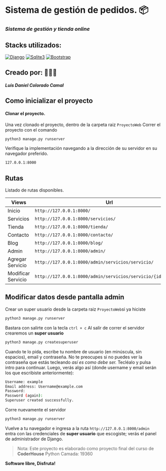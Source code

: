 # Sistema de gestión de pedidos. 📦
### _Sistema de gestión y tienda online_

## Stacks utilizados:
[![Django](https://img.shields.io/badge/Django-3DDC8?style=for-the-badge&logo=Python&logoColor=white&labelColor=101010)]()
[![Sqlite3](https://img.shields.io/badge/Sqlite3-1B7DC5?style=for-the-badge&logo=Sqlite&logoColor=white&labelColor=101010)]()
[![Bootstrap](https://img.shields.io/badge/bootstrap-563d7c?style=for-the-badge&logo=bootstrap&logoColor=white&labelColor=101010)]()

## Creado por: 🧑🏽‍💻
##### Luis Daniel Colorado Camal


## Como inicializar el proyecto

#### Clonar el proyecto.
Una vez clonado el proyecto, dentro de la carpeta raiz `ProyectoWeb`
Correr el proyecto con el comando
```sh
python3 manage.py runserver
```
Verifique la implementación navegando a la dirección de su servidor en
su navegador preferido.
```sh
127.0.0.1:8000
```

## Rutas 

Listado de rutas disponibles.

| Views | Url |
| ------ | ------ |
| Inicio | ``http://127.0.0.1:8000/`` |
| Servicios | ``http://127.0.0.1:8000/servicios/`` |
| Tienda | ``http://127.0.0.1:8000/tienda/`` |
| Contacto | ``http://127.0.0.1:8000/contacto/`` |
| Blog | ``http://127.0.0.1:8000/blog/`` |
| Admin | ``http://127.0.0.1:8000/admin/`` |
| Agregar Servicio | ``http://127.0.0.1:8000/admin/servicios/servicio/`` |
| Modificar Servicio | ``http://127.0.0.1:8000/admin/servicios/servicio/{id}/change/`` |

## Modificar datos desde pantalla admin
Crear un super usuario desde la carpeta raiz ``ProyectoWeb``si ya hiciste 
```sh
python3 manage.py runserver
````
Bastara con salirte con la tecla ``ctrl + c``
Al salir de correr el servidor crearemos un **super usuario**
```sh
python3 manage.py createsuperuser
```
Cuando te lo pida, escribe tu nombre de usuario (en minúscula, sin espacios), email y contraseña. No te preocupes si no puedes ver la contraseña que estás tecleando _así es como debe ser._ Tecléalo y pulsa intro para continuar. Luego, verás algo así (donde username y email serán los que escribiste anteriormente): 
```sh
Username: example
Email address: Username@example.com
Password:
Password (again):
Superuser created successfully.
```
Corre nuevamente el servidor
```sh
python3 manage.py runserver
```

Vuelve a tu navegador e ingresa a la ruta  ``http://127.0.0.1:8000/admin`` entra con las credenciales de **super usuario** que escogiste; verás el panel de administrador de Django.




> Nota: Este proyecto es elaborado como proyecto final del curso de **CoderHouse** Python Camada: 19360


**Software libre, Disfruta!**



